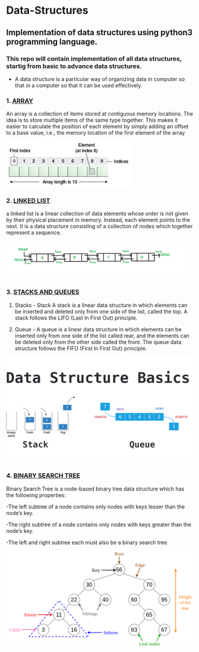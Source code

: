 # Data-Structures

## Implementation of data structures using python3 programming language.
### This repo will contain implementation of all data structures, startig from basic to advance data structures.

* A data structure is a particular way of organizing data in computer so that in a computer so that it can be used effectively.

### 1. [ARRAY](https://github.com/dhruvsharma1999/data-structures/tree/main/arrays)
An array is a collection of items stored at contiguous memory locations. The idea is to store multiple items of the same type together. This makes it easier to calculate the position of each element by simply adding an offset to a base value, i.e., the memory location of the first element of the array

![array image](/imgs/arr.gif)

### 2. [LINKED LIST](https://github.com/dhruvsharma1999/data-structures/tree/main/linkedlists)
a linked list is a linear collection of data elements whose order is not given by their physical placement in memory. Instead, each element points to the next. It is a data structure consisting of a collection of nodes which together represent a sequence.

![LL image](/imgs/dll.png)

### 3. [STACKS AND QUEUES](https://github.com/dhruvsharma1999/data-structures-algorithms/tree/main/stack_queues)

1. Stacks - Stack A stack is a linear data structure in which elements can be inserted and deleted only from one side of the list, called the top. A stack follows the LIFO (Last In First Out) principle.

2. Queue -  A queue is a linear data structure in which elements can be inserted only from one side of the list called rear, and the elements can be deleted only from the other side called the front. The queue data structure follows the FIFO (First In First Out) principle.

![sandqimg](/imgs/sandq.png)

### 4. [BINARY SEARCH TREE](https://github.com/dhruvsharma1999/data-structures-algorithms/tree/main/binary_tree)

Binary Search Tree is a node-based binary tree data structure which has the following properties:

-The left subtree of a node contains only nodes with keys lesser than the node’s key.

-The right subtree of a node contains only nodes with keys greater than the node’s key.

-The left and right subtree each must also be a binary search tree.

![bst](/imgs/bst.png)